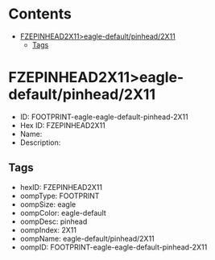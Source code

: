 



Contents
========

* [FZEPINHEAD2X11>eagle-default/pinhead/2X11](#fzepinhead2x11eagle-defaultpinhead2x11)
	* [Tags](#tags)

# FZEPINHEAD2X11>eagle-default/pinhead/2X11

- ID: FOOTPRINT-eagle-eagle-default-pinhead-2X11
- Hex ID: FZEPINHEAD2X11
- Name: 
- Description: 

## Tags

- hexID: FZEPINHEAD2X11
- oompType: FOOTPRINT
- oompSize: eagle
- oompColor: eagle-default
- oompDesc: pinhead
- oompIndex: 2X11
- oompName: eagle-default/pinhead/2X11
- oompID: FOOTPRINT-eagle-eagle-default-pinhead-2X11

